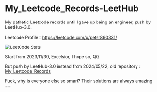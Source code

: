 # My_Leetcode_Records-LeetHub
My pathetic Leetcode records until I gave up being an engineer, push by LeetHub-3.0.

Leetcode Profile：https://leetcode.com/u/peter890331/

![LeetCode Stats](https://leetcard.jacoblin.cool/peter890331?theme=wtf&font=Bai%20Jamjuree&ext=activity)

Start from 2023/11/30, Excelsior, I hope so, QQ

But push by LeetHub-3.0 instead from 2024/05/22, old repository : [My_Leetcode_Records][1]

Fuck, why is everyone else so smart? Their solutions are always amazing ==

[1]: https://github.com/peter890331/My_Leetcode_Records
